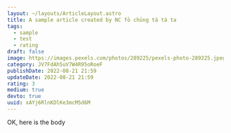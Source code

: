 ```yaml
---
layout: ~/layouts/ArticleLayout.astro
title: A sample article created by NC fỏ chủng tá tà ta
tags:
  - sample
  - test
  - rating
draft: false
image: https://images.pexels.com/photos/289225/pexels-photo-289225.jpeg?auto=compress&cs=tinysrgb&w=1260&h=750&dpr=1
category: JV7FdAh5uV7W4R95oRoeF
publishDate: 2022-08-21 21:59
updateDate: 2022-08-21 21:59
rating: 3
medium: true
devto: true
uuid: xAYj6RlnKDlKe3mcM5d6M
---
```

OK, here is the body